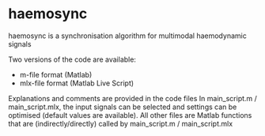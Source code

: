 # haemosync
haemosync is a synchronisation algorithm for multimodal haemodynamic signals

Two versions of the code are available: 
- m-file format (Matlab)
- mlx-file format (Matlab Live Script)

Explanations and comments are provided in the code files
In main_script.m / main_script.mlx, the input signals can be selected and settings can be optimised (default values are available). All other files are Matlab functions that are (indirectly/directly) called by main_script.m / main_script.mlx
